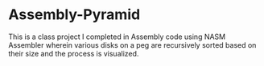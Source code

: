 # Assembly-Pyramid
This is a class project I completed in Assembly code using NASM Assembler wherein various disks on a peg are recursively sorted based on their size and the process is visualized. 
